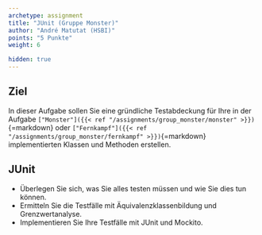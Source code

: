 ```yaml
---
archetype: assignment
title: "JUnit (Gruppe Monster)"
author: "André Matutat (HSBI)"
points: "5 Punkte"
weight: 6

hidden: true
---
```


## Ziel

In dieser Aufgabe sollen Sie eine gründliche Testabdeckung für Ihre in der Aufgabe
`["Monster"]({{< ref "/assignments/group_monster/monster" >}})`{=markdown} oder
`["Fernkampf"]({{< ref "/assignments/group_monster/fernkampf" >}})`{=markdown}
implementierten Klassen und Methoden erstellen.

## JUnit

-   Überlegen Sie sich, was Sie alles testen müssen und wie Sie dies tun können.
-   Ermitteln Sie die Testfälle mit Äquivalenzklassenbildung und Grenzwertanalyse.
-   Implementieren Sie Ihre Testfälle mit JUnit und Mockito.
